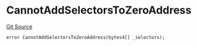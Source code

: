 # CannotAddSelectorsToZeroAddress
[Git Source](https://github.com/thrackle-io/rules-engine/blob/0add9b8cd140006448dad92dd54fc23fca23f012/src/protocol/economic/ruleProcessor/RuleProcessorDiamondLib.sol)


```solidity
error CannotAddSelectorsToZeroAddress(bytes4[] _selectors);
```

